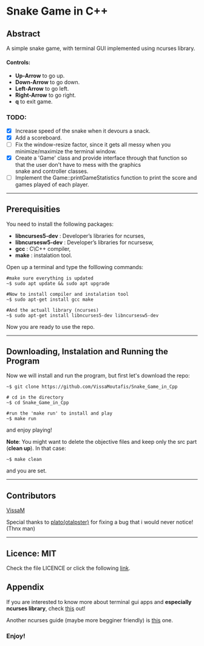 # Snake Game in C++

## Abstract

A simple snake game, with terminal GUI implemented using ncurses library.

#### Controls:

- __Up-Arrow__ to go up.
- __Down-Arrow__ to go down.
- __Left-Arrow__ to go left.
- __Right-Arrow__ to go right.
- __q__ to exit game. 

### TODO:

- [x] Increase speed of the snake when it devours a snack.
- [x] Add a scoreboard.
- [ ] Fix the window-resize factor, since it gets all messy when you minimize/maximize the terminal window.
- [x] Create a 'Game' class and provide interface through that function so that the user don't have to mess with the graphics   
      snake and controller classes. 
- [ ] Implement the Game::printGameStatistics function to print the score and games played of each player.

---

## Prerequisities

You need to install the following packages:

- __libncurses5-dev__ : Developer’s libraries for ncurses,
- __libncursesw5-dev__ : Developer’s libraries for ncursesw,
- __gcc__ : C\C++ compiler,
- __make__ : instalation tool.

Open up a terminal and type the folllowing commands:

```shell
#make sure everything is updated
~$ sudo apt update && sudo apt upgrade

#Now to install compiler and instalation tool
~$ sudo apt-get install gcc make

#And the actuall library (ncurses)
~$ sudo apt-get install libncurses5-dev libncursesw5-dev
```
Now you are ready to use the repo.

---

## Downloading, Instalation and Running the Program

Now we will install and run the program, but first let's download the repo:

```shell
~$ git clone https://github.com/VissaMoutafis/Snake_Game_in_Cpp

# cd in the directory
~$ cd Snake_Game_in_Cpp

#run the 'make run' to install and play
~$ make run
```

and enjoy playing!

__Note__: You might want to delete the objective files and keep only the src part (__clean up__). In that case:
```shell
~$ make clean
```
and you are set.

---

## Contributors
[VissaM](https://github.com/VissaMoutafis)

Special thanks to [plato(otalpster)](https://github.com/otalpster) for fixing a bug that i would never notice! (Thnx man)

---

## Licence: MIT
Check the file LICENCE or click the following [link](https://github.com/VissaMoutafis/Snake_Game_in_Cpp/blob/master/LICENSE).

## Appendix
If you are interested to know more about terminal gui apps and __especially ncurses library__, check [this](http://www.tldp.org/HOWTO/NCURSES-Programming-HOWTO/index.html) out!

Another ncurses guide (maybe more begginer friendly) is [this](http://www.cs.ukzn.ac.za/~hughm/os/notes/ncurses.html) one.

### Enjoy!
